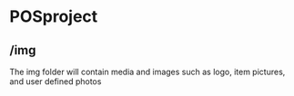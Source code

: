 # POSproject
## /img

The img folder will contain media and images such as logo, item pictures, and user defined photos